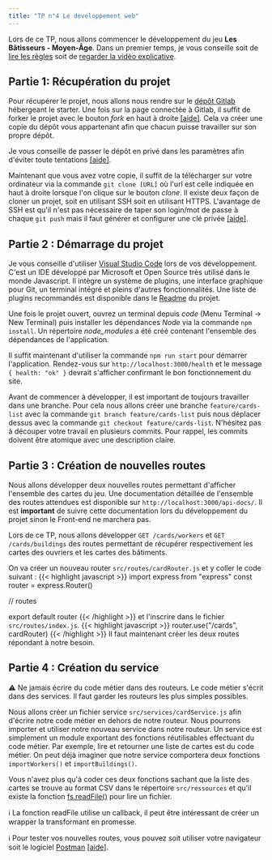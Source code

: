 ```yaml
---
title: "TP n°4 Le developpement web"
---
```


Lors de ce TP, nous allons commencer le développement du jeu **Les Bâtisseurs - Moyen-Âge**. Dans un premier temps, je vous conseille soit de [lire les règles](https://gitlab.com/JulienUsson/les-batisseurs-backend-starter/blob/master/rules.pdf) soit de [regarder la vidéo explicative](https://www.youtube.com/watch?v=YINhY-7AXqw).

## Partie 1: Récupération du projet

Pour récupérer le projet, nous allons nous rendre sur le [dépôt Gitlab](https://gitlab.com/JulienUsson/les-batisseurs-backend-starter) hébergeant le starter. Une fois sur la page connectée à Gitlab, il suffit de forker le projet avec le bouton *fork* en haut à droite [[aide]](https://docs.gitlab.com/ee/workflow/forking_workflow.html#creating-a-fork). Cela va créer une copie du dépôt vous appartenant afin que chacun puisse travailler sur son propre dépôt.

Je vous conseille de passer le dépôt en privé dans les paramètres afin d'éviter toute tentations [[aide]](https://docs.gitlab.com/ee/public_access/public_access.html#how-to-change-project-visibility).

Maintenant que vous avez votre copie, il suffit de la télécharger sur votre ordinateur via la commande `git clone [URL]` où l'url est celle indiquée en haut à droite lorsque l'on clique sur le bouton *clone*. Il existe deux façon de cloner un projet, soit en utilisant SSH soit en utilisant HTTPS. L'avantage de SSH est qu'il n'est pas nécessaire de taper son login/mot de passe à chaque `git push` mais il faut générer et configurer une clé privée [[aide]](https://docs.gitlab.com/ee/gitlab-basics/create-your-ssh-keys.html).

## Partie 2 : Démarrage du projet

Je vous conseille d'utiliser [Visual Studio Code](https://code.visualstudio.com/) lors de vos développement. C'est un IDE développé par Microsoft et Open Source très utilisé dans le monde Javascript. Il intègre un système de plugins, une interface graphique pour Git, un terminal intégré et pleins d'autres fonctionnalités. Une liste de plugins recommandés est disponible dans le [Readme](https://gitlab.com/JulienUsson/les-batisseurs-backend-starter#recommended-visual-studio-code-plugins) du projet.

Une fois le projet ouvert, ouvrez un terminal depuis *code* (Menu Terminal -> New Terminal) puis installer les dépendances *Node* via la commande `npm install`.
Un répertoire *node_modules* a été créé contenant l'ensemble des dépendances de l'application.

Il suffit maintenant d'utiliser la commande `npm run start` pour démarrer l'application. Rendez-vous sur `http://localhost:3000/health` et le message `{ health: "ok" }` devrait s'afficher confirmant le bon fonctionnement du site.

Avant de commencer à développer, il est important de toujours travailler dans une branche. Pour cela nous allons créer une branche `feature/cards-list` avec la commande `git branch feature/cards-list` puis nous déplacer dessus avec la commande `git checkout feature/cards-list`. N'hésitez pas à découper votre travail en plusieurs commits. Pour rappel, les commits doivent être atomique avec une description claire.

## Partie 3 : Création de nouvelles routes

Nous allons développer deux nouvelles routes permettant d'afficher l'ensemble des cartes du jeu. Une documentation détaillée de l'ensemble des routes attendues est disponible sur `http://localhost:3000/api-docs/`. Il est **important** de suivre cette documentation lors du développement du projet sinon le Front-end ne marchera pas.

Lors de ce TP, nous allons développer `GET /cards/workers` et `GET /cards/buildings` des routes permettant de récupérer respectivement les cartes des ouvriers et les cartes des bâtiments.

On va créer un nouveau router `src/routes/cardRouter.js` et y coller le code suivant :
{{< highlight javascript >}}
import express from "express"
const router = express.Router()

// routes

export default router
{{< /highlight >}}
et l'inscrire dans le fichier `src/routes/index.js`.
{{< highlight javascript >}}
router.use("/cards", cardRouter)
{{< /highlight >}}
Il faut maintenant créer les deux routes répondant à notre besoin.

## Partie 4 : Création du service

⚠️ Ne jamais écrire du code métier dans des routeurs. Le code métier s'écrit dans des services. Il faut garder les routeurs les plus simples possibles.

Nous allons créer un fichier service `src/services/cardService.js` afin d'écrire notre code métier en dehors de notre routeur. Nous pourrons importer et utiliser notre nouveau service dans notre routeur. Un service est simplement un module exportant des fonctions réutilisables effectuant du code métier. Par exemple, lire et retourner une liste de cartes est du code métier. On peut déjà imaginer que notre service comportera deux fonctions `importWorkers()` et `importBuildings()`.

Vous n'avez plus qu'à coder ces deux fonctions sachant que la liste des cartes se trouve au format CSV dans le répertoire `src/ressources` et qu'il existe la fonction [fs.readFile()](https://nodejs.org/api/fs.html#fs_fs_readfile_path_options_callback) pour lire un fichier.

ℹ️ La fonction readFile utilise un callback, il peut être intéressant de créer un wrapper la transformant en promesse.

ℹ️ Pour tester vos nouvelles routes, vous pouvez soit utiliser votre navigateur soit le logiciel [Postman](https://www.getpostman.com/) [[aide]](https://gitlab.com/JulienUsson/les-batisseurs-backend-starter/tree/master#use-postman-to-request-the-application).
